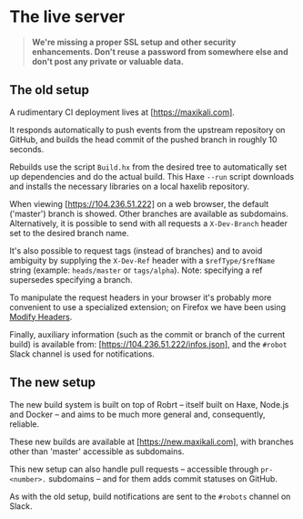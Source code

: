 The live server
===============


> **We're missing a proper SSL setup and other security enhancements.  Don't
> reuse a password from somewhere else and don't post any private or valuable
> data.**


The old setup
-------------

A rudimentary CI deployment lives at [https://maxikali.com].

It responds automatically to push events from the upstream repository on
GitHub, and builds the head commit of the pushed branch in roughly 10 seconds.

Rebuilds use the script `Build.hx` from the desired tree to automatically set
up dependencies and do the actual build.  This Haxe `--run` script downloads
and installs the necessary libraries on a local haxelib repository.

When viewing [https://104.236.51.222] on a web browser, the default ('master')
branch is showed.  Other branches are available as subdomains.  Alternatively,
it is possible to send with all requests a `X-Dev-Branch` header set to the
desired branch name.

It's also possible to request tags (instead of branches) and to avoid ambiguity
by supplying the `X-Dev-Ref` header with a `$refType/$refName` string (example:
`heads/master` or `tags/alpha`).  Note: specifying a ref supersedes specifying
a branch.

To manipulate the request headers in your browser it's probably more convenient
to use a specialized extension; on Firefox we have been using [Modify Headers].

Finally, auxiliary information (such as the commit or branch of the current
build) is available from: [https://104.236.51.222/infos.json], and the `#robot`
Slack channel is used for notifications.

[Modify Headers]: https://addons.mozilla.org/en-US/firefox/addon/modify-headers/


The new setup
-------------

The new build system is built on top of Robrt – itself built on Haxe, Node.js
and Docker – and aims to be much more general and, consequently, reliable.

These new builds are available at [https://new.maxikali.com], with branches other
than 'master' accessible as subdomains.

This new setup can also handle pull requests – accessible through
`pr-<number>.` subdomains – and for them adds commit statuses on GitHub.

As with the old setup, build notifications are sent to the `#robots` channel on
Slack.

